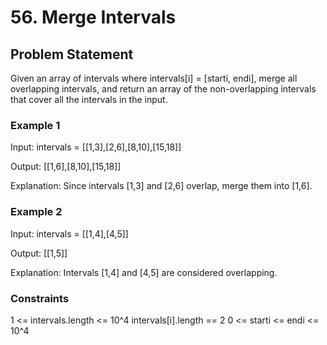 # 56. Merge Intervals

## Problem Statement

Given an array of intervals where intervals[i] = [starti, endi], merge all overlapping intervals, and return an array of the non-overlapping intervals that cover all the intervals in the input.

### Example 1

Input: intervals = [[1,3],[2,6],[8,10],[15,18]]

Output: [[1,6],[8,10],[15,18]]

Explanation: Since intervals [1,3] and [2,6] overlap, merge them into [1,6].

### Example 2

Input: intervals = [[1,4],[4,5]]

Output: [[1,5]]

Explanation: Intervals [1,4] and [4,5] are considered overlapping.

### Constraints

1 <= intervals.length <= 10^4
intervals[i].length == 2
0 <= starti <= endi <= 10^4
